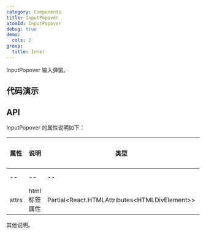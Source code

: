 ```yaml
---
category: Components
title: InputPopover
atomId: InputPopover
debug: true
demo:
  cols: 2
group:
  title: Inner
---
```


InputPopover 输入弹窗。

## 代码演示

<!-- prettier-ignore -->
<code src="./demo/basic.tsx"></code>

## API

InputPopover 的属性说明如下：

| 属性  | 说明          | 类型                                            | 默认值 | 版本 |
| ----- | ------------- | ----------------------------------------------- | ------ | ---- |
| --    | --            | --                                              | --     | --   |
| attrs | html 标签属性 | Partial\<React.HTMLAttributes\<HTMLDivElement>> | --     | --   |

其他说明。

